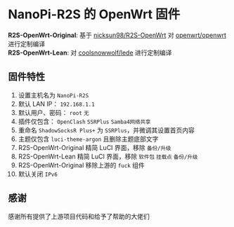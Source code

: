 # NanoPi-R2S 的 OpenWrt 固件  
**R2S-OpenWrt-Original**: 基于 [nicksun98/R2S-OpenWrt](https://github.com/nicksun98/R2S-OpenWrt) 对 [openwrt/openwrt](https://github.com/openwrt/openwrt) 进行定制编译  
**R2S-OpenWrt-Lean**: 对 [coolsnowwolf/lede](https://github.com/coolsnowwolf/lede) 进行定制编译  

## 固件特性  
1. 设置主机名为 `NanoPi-R2S`  
2. 默认 LAN IP： `192.168.1.1`  
3. 默认用户、密码： `root` `无`  
4. 插件仅包含： `OpenClash` `SSRPlus` `Samba4网络共享`  
5. 重命名 `ShadowSocksR Plus+` 为 `SSRPlus`，并微调其设置首页内容  
6. 主题仅包含 `luci-theme-argon` 且删除主题底部文字  
7. R2S-OpenWrt-Original 精简 LuCI 界面，移除 `备份/升级`  
8. R2S-OpenWrt-Lean 精简 LuCI 界面，移除 `软件包` `挂载点` `备份/升级`  
9. R2S-OpenWrt-Original 移除上游的 `fuck` 组件  
10. 默认关闭 `IPv6`  

## 感谢  
   感谢所有提供了上游项目代码和给予了帮助的大佬们  
